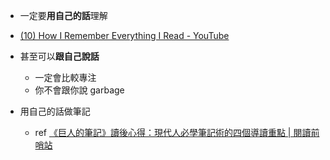 - 一定要**用自己的話**理解
-  [(10) How I Remember Everything I Read - YouTube](https://www.youtube.com/watch?v=AjoxkxM_I5g)
- 甚至可以**跟自己說話**
	- 一定會比較專注
	- 你不會跟你說 garbage



- 用自己的話做筆記
	- ref [《巨人的筆記》讀後心得：現代人必學筆記術的四個導讀重點 | 閱讀前哨站](https://readingoutpost.com/note-of-giants/)
